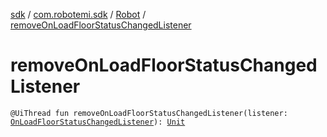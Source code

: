 [sdk](../../index.md) / [com.robotemi.sdk](../index.md) / [Robot](index.md) / [removeOnLoadFloorStatusChangedListener](./remove-on-load-floor-status-changed-listener.md)

# removeOnLoadFloorStatusChangedListener

`@UiThread fun removeOnLoadFloorStatusChangedListener(listener: `[`OnLoadFloorStatusChangedListener`](../../com.robotemi.sdk.map/-on-load-floor-status-changed-listener/index.md)`): `[`Unit`](https://kotlinlang.org/api/latest/jvm/stdlib/kotlin/-unit/index.html)
